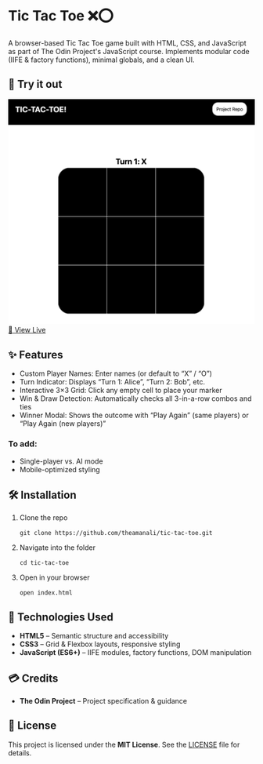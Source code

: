 # Tic Tac Toe ❌⭕️

A browser-based Tic Tac Toe game built with HTML, CSS, and JavaScript as 
part of The Odin Project's JavaScript course. Implements modular code (IIFE & 
factory functions), minimal globals, and a clean UI.

## 🚀 Try it out
![Tic Tac Toe screenshot](./img/screenshot.png)
[🔗 View Live](https://theamanali.github.io/tic-tac-toe/)

## ✨ Features
- Custom Player Names: Enter names (or default to “X” / “O”)  
- Turn Indicator: Displays “Turn 1: Alice”, “Turn 2: Bob”, etc.  
- Interactive 3×3 Grid: Click any empty cell to place your marker  
- Win & Draw Detection: Automatically checks all 3-in-a-row combos and ties  
- Winner Modal: Shows the outcome with “Play Again” (same players) or “Play 
  Again (new players)”

### To add:  
- Single-player vs. AI mode  
- Mobile-optimized styling  

## 🛠️ Installation
1. Clone the repo
   ```
   git clone https://github.com/theamanali/tic-tac-toe.git
   ```
2. Navigate into the folder
   ```
   cd tic-tac-toe
   ```
3. Open in your browser
   ```
   open index.html
   ```
   
## 🧰 Technologies Used
- **HTML5** – Semantic structure and accessibility
- **CSS3** – Grid & Flexbox layouts, responsive styling
- **JavaScript (ES6+)** – IIFE modules, factory functions, DOM manipulation

## 💳 Credits
- **The Odin Project** – Project specification & guidance

## 📄 License
This project is licensed under the **MIT License**. See the [LICENSE](LICENSE) file for details.
